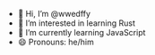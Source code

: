 - 👋 Hi, I’m @wwedffy
- 👀 I’m interested in learning Rust
- 🌱 I’m currently learning JavaScript
- 😄 Pronouns: he/him
  

